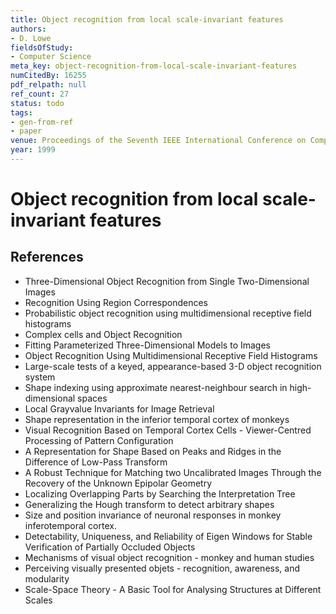```yaml
---
title: Object recognition from local scale-invariant features
authors:
- D. Lowe
fieldsOfStudy:
- Computer Science
meta_key: object-recognition-from-local-scale-invariant-features
numCitedBy: 16255
pdf_relpath: null
ref_count: 27
status: todo
tags:
- gen-from-ref
- paper
venue: Proceedings of the Seventh IEEE International Conference on Computer Vision
year: 1999
---
```


# Object recognition from local scale-invariant features

## References

- Three-Dimensional Object Recognition from Single Two-Dimensional Images
- Recognition Using Region Correspondences
- Probabilistic object recognition using multidimensional receptive field histograms
- Complex cells and Object Recognition
- Fitting Parameterized Three-Dimensional Models to Images
- Object Recognition Using Multidimensional Receptive Field Histograms
- Large-scale tests of a keyed, appearance-based 3-D object recognition system
- Shape indexing using approximate nearest-neighbour search in high-dimensional spaces
- Local Grayvalue Invariants for Image Retrieval
- Shape representation in the inferior temporal cortex of monkeys
- Visual Recognition Based on Temporal Cortex Cells - Viewer-Centred Processing of Pattern Configuration
- A Representation for Shape Based on Peaks and Ridges in the Difference of Low-Pass Transform
- A Robust Technique for Matching two Uncalibrated Images Through the Recovery of the Unknown Epipolar Geometry
- Localizing Overlapping Parts by Searching the Interpretation Tree
- Generalizing the Hough transform to detect arbitrary shapes
- Size and position invariance of neuronal responses in monkey inferotemporal cortex.
- Detectability, Uniqueness, and Reliability of Eigen Windows for Stable Verification of Partially Occluded Objects
- Mechanisms of visual object recognition - monkey and human studies
- Perceiving visually presented objets - recognition, awareness, and modularity
- Scale-Space Theory - A Basic Tool for Analysing Structures at Different Scales
